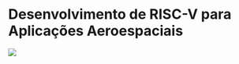 # Desenvolvimento de RISC-V para Aplicações Aeroespaciais

![](/public/images/capa_ilustrativa.jpg)  

<!--@include: @/report/introducao.md-->
